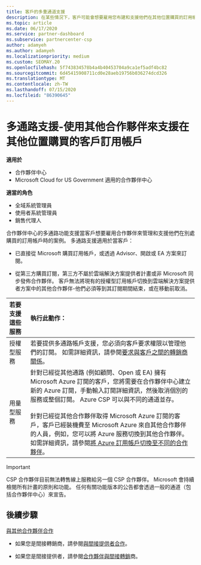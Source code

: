 ```yaml
---
title: 客戶的多重通道支援
description: 在某些情況下，客戶可能會想要雇用您布建和支援他們在其他位置購買的訂用帳戶。
ms.topic: article
ms.date: 06/17/2020
ms.service: partner-dashboard
ms.subservice: partnercenter-csp
author: adamyeh
ms.author: adamyeh
ms.localizationpriority: medium
ms.custom: SEOMAY.20
ms.openlocfilehash: 5f743834578b4a4b40453704a9ca1ef5adf4bc82
ms.sourcegitcommit: 6d45415908711cd0e28aeb19756b036274dcd326
ms.translationtype: MT
ms.contentlocale: zh-TW
ms.lasthandoff: 07/15/2020
ms.locfileid: "86390645"
---
```

# <a name="multi-channel-support---using-other-partners-to-support-customer-subscriptions-purchased-elsewhere"></a>多通路支援-使用其他合作夥伴來支援在其他位置購買的客戶訂用帳戶

**適用於**

- 合作夥伴中心
- Microsoft Cloud for US Government 適用的合作夥伴中心

**適當的角色**

- 全域系統管理員
- 使用者系統管理員
- 銷售代理人

合作夥伴中心的多通路功能支援當客戶想要雇用合作夥伴來管理和支援他們在別處購買的訂用帳戶時的案例。 多通路支援適用於當客戶：

- 已直接從 Microsoft 購買訂用帳戶，或透過 Advisor、開啟或 EA 方案來訂閱。

- 從第三方購買訂閱，第三方不屬於雲端解決方案提供者計畫或非 Microsoft 同步發佈合作夥伴。 客戶無法將現有的授權型訂用帳戶切換到雲端解決方案提供者方案中的其他合作夥伴-他們必須等到其訂閱期間結束，或在移動前取消。

|若要支援這些服務  | 執行此動作： |
|:---------|:---------|
|授權型服務    | 若要提供多通路帳戶支援，您必須向客戶要求權限以管理他們的訂閱。 如需詳細資訊，請參閱[要求與客戶之間的轉銷商關係](request-a-relationship-with-a-customer.md)。   |
|用量型服務     |  針對已經從其他通路 (例如顧問、Open 或 EA) 擁有 Microsoft Azure 訂閱的客戶，您將需要在合作夥伴中心建立新的 Azure 訂閱，手動輸入訂閱詳細資訊，然後取消個別的服務或整個訂閱。 Azure CSP 可以與不同的通道並存。<br/><br/> 針對已經從其他合作夥伴取得 Microsoft Azure 訂閱的客戶，客戶已經裝機費至 Microsoft Azure 來自其他合作夥伴的人員，例如，您可以將 Azure 服務切換到其他合作夥伴。  如需詳細資訊，請參閱[將 Azure 訂用帳戶切換至不同的合作夥伴](switch-azure-subscriptions-to-a-different-partner.md)。 |

> [!IMPORTANT]  
> CSP 合作夥伴目前無法轉售線上服務給另一個 CSP 合作夥伴。 Microsoft 會持續檢閱所有計畫的原則和功能。 任何有關功能版本的公告都會透過一般的通道（包括合作夥伴中心）來宣告。

## <a name="next-steps"></a>後續步驟

[與其他合作夥伴合作](work-with-other-partners.md)

- 如果您是間接轉銷商，請參閱[與間接提供者合作](indirect-reseller-tasks-in-partner-center.md)。

- 如果您是間接提供者，請參閱[合作夥伴與間接轉銷](indirect-provider-tasks-in-partner-center.md)商。
